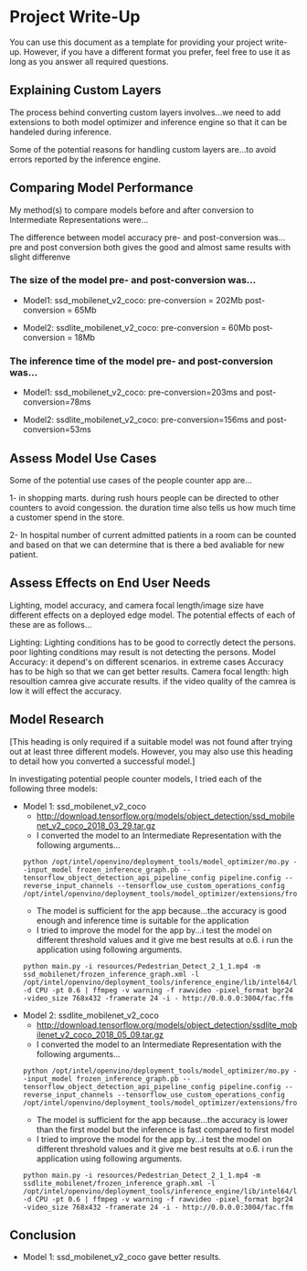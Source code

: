 # Project Write-Up

You can use this document as a template for providing your project write-up. However, if you
have a different format you prefer, feel free to use it as long as you answer all required
questions.

## Explaining Custom Layers

The process behind converting custom layers involves...we need to add extensions to both model optimizer and inference engine so that it can be handeled during inference.

Some of the potential reasons for handling custom layers are...to avoid errors reported by the inference engine.

## Comparing Model Performance

My method(s) to compare models before and after conversion to Intermediate Representations
were...

The difference between model accuracy pre- and post-conversion was...
pre and post conversion both gives the good and almost same results with slight differenve

### The size of the model pre- and post-conversion was...

- Model1: ssd_mobilenet_v2_coco:
                pre-conversion = 202Mb
                post-conversion = 65Mb

- Model2: ssdlite_mobilenet_v2_coco:
                pre-conversion = 60Mb
                post-conversion = 18Mb

### The inference time of the model pre- and post-conversion was...

- Model1: ssd_mobilenet_v2_coco:
  pre-conversion=203ms and post-conversion=78ms

- Model2: ssdlite_mobilenet_v2_coco:
  pre-conversion=156ms and post-conversion=53ms

## Assess Model Use Cases

Some of the potential use cases of the people counter app are...

1- in shopping marts. during rush hours people can be directed to other counters to avoid congession. the duration time also tells us how much time a customer spend in the store.

2- In hospital number of current admitted patients in a room can be counted and based on that we can determine that is there a bed avaliable for new patient.

## Assess Effects on End User Needs

Lighting, model accuracy, and camera focal length/image size have different effects on a
deployed edge model. The potential effects of each of these are as follows...

Lighting: Lighting conditions has to be good to correctly detect the persons. poor lighting conditions may result is not detecting the persons.
Model Accuracy: it depend's on different scenarios. in extreme cases Accuracy has to be high so that we can get better results.
Camera focal length: high resoultion camrea give accurate results. if the video quality of the camrea is low it will effect the accuracy.

## Model Research

[This heading is only required if a suitable model was not found after trying out at least three
different models. However, you may also use this heading to detail how you converted 
a successful model.]

In investigating potential people counter models, I tried each of the following three models:

- Model 1: ssd_mobilenet_v2_coco
  - http://download.tensorflow.org/models/object_detection/ssd_mobilenet_v2_coco_2018_03_29.tar.gz
  - I converted the model to an Intermediate Representation with the following arguments...
  ```
  python /opt/intel/openvino/deployment_tools/model_optimizer/mo.py --input_model frozen_inference_graph.pb --tensorflow_object_detection_api_pipeline_config pipeline.config --reverse_input_channels --tensorflow_use_custom_operations_config /opt/intel/openvino/deployment_tools/model_optimizer/extensions/front/tf/ssd_v2_support.json
  ```
  - The model is sufficient for the app because...the accuracy is good enough and inference time is suitable for the application
  - I tried to improve the model for the app by...i test the model on different threshold values and it give me best results at o.6. i run the application using following arguments.
  ```
  python main.py -i resources/Pedestrian_Detect_2_1_1.mp4 -m ssd_mobilenet/frozen_inference_graph.xml -l /opt/intel/openvino/deployment_tools/inference_engine/lib/intel64/libcpu_extension_sse4.so -d CPU -pt 0.6 | ffmpeg -v warning -f rawvideo -pixel_format bgr24 -video_size 768x432 -framerate 24 -i - http://0.0.0.0:3004/fac.ffm
  ```
- Model 2: ssdlite_mobilenet_v2_coco
  - http://download.tensorflow.org/models/object_detection/ssdlite_mobilenet_v2_coco_2018_05_09.tar.gz
  - I converted the model to an Intermediate Representation with the following arguments...
  ```
  python /opt/intel/openvino/deployment_tools/model_optimizer/mo.py --input_model frozen_inference_graph.pb --tensorflow_object_detection_api_pipeline_config pipeline.config --reverse_input_channels --tensorflow_use_custom_operations_config /opt/intel/openvino/deployment_tools/model_optimizer/extensions/front/tf/ssd_v2_support.json
  ```
  - The model is sufficient for the app because...the accuracy is lower than the first model but the inference is fast compared to first model
  - I tried to improve the model for the app by...i test the model on different threshold values and it give me best results at o.6. i run the application using following arguments.
  ```
  python main.py -i resources/Pedestrian_Detect_2_1_1.mp4 -m ssdlite_mobilenet/frozen_inference_graph.xml -l /opt/intel/openvino/deployment_tools/inference_engine/lib/intel64/libcpu_extension_sse4.so -d CPU -pt 0.6 | ffmpeg -v warning -f rawvideo -pixel_format bgr24 -video_size 768x432 -framerate 24 -i - http://0.0.0.0:3004/fac.ffm
  ```
## Conclusion
  - Model 1: ssd_mobilenet_v2_coco gave better results.
